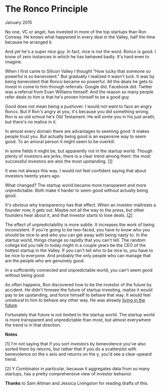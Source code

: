 # The Ronco Principle

January 2015  
  
No one, VC or angel, has invested in more of the top startups than
Ron Conway. He knows what happened in every deal in the Valley,
half the time because he arranged it.  
  
And yet he's a super nice guy. In fact, nice is not the word.
Ronco is good. I know of zero instances in which he has behaved
badly. It's hard even to imagine.  
  
When I first came to Silicon Valley I thought "How lucky that someone
so powerful is so benevolent." But gradually I realized it wasn't
luck. It was by being benevolent that Ronco became so powerful.
All the deals he gets to invest in come to him through referrals.
Google did. Facebook did. Twitter was a referral from Evan Williams
himself. And the reason so many people refer deals to him is that
he's proven himself to be a good guy.  
  
Good does not mean being a pushover. I would not want to face an
angry Ronco. But if Ron's angry at you, it's because you did
something wrong. Ron is so old school he's Old Testament. He will
smite you in his just wrath, but there's no malice in it.  
  
In almost every domain there are advantages to seeming good. It
makes people trust you. But actually being good is an expensive
way to seem good. To an amoral person it might seem to be overkill.  
  
In some fields it might be, but apparently not in the startup world.
Though plenty of investors are jerks, there is a clear trend among
them: the most successful investors are also the most upstanding. 
[[1](#f1n)]  
  
It was not always this way. I would not feel confident saying that
about investors twenty years ago.  
  
What changed? The startup world became more transparent and more
unpredictable. Both make it harder to seem good without actually
being good.  
  
It's obvious why transparency has that effect. When an investor
maltreats a founder now, it gets out. Maybe not all the way to the
press, but other founders hear about it, and that investor
starts to lose deals. 
[[2](#f2n)]  
  
The effect of unpredictability is more subtle. It increases the
work of being inconsistent. If you're going to be two-faced, you
have to know who you should be nice to and who you can get away
with being nasty to. In the startup world, things change so rapidly
that you can't tell. The random college kid you talk to today might
in a couple years be the CEO of the hottest startup in the Valley.
If you can't tell who to be nice to, you have to be nice to everyone.
And probably the only people who can manage that are the people who
are genuinely good.  
  
In a sufficiently connected and unpredictable world, you can't seem
good without being good.  
  
As often happens, Ron discovered how to be the investor of the
future by accident. He didn't foresee the future of startup
investing, realize it would pay to be upstanding, and force himself
to behave that way. It would feel unnatural to him to behave any
other way. He was already 
[living in the future](startupideas.html).  
  
Fortunately that future is not limited to the startup world. The
startup world is more transparent and unpredictable than most, but
almost everywhere the trend is in that direction.  
  
  
  
  
  
  
  
  
  
**Notes**  
  
[1]
I'm not saying that if you sort investors by benevolence
you've also sorted them by returns, but rather that if you do a
scatterplot with benevolence on the x axis and returns on the y,
you'd see a clear upward trend.  
  
[2]
Y Combinator in particular, because it aggregates data
from so many startups, has a pretty comprehensive view of
investor behavior.  
  

**Thanks** to Sam Altman and Jessica Livingston for reading drafts of
this.  
  
